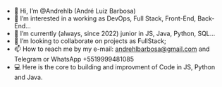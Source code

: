 - 👋 Hi, I’m @Andrehlb (André Luiz Barbosa)
- 👀 I’m interested in a working as DevOps, Full Stack, Front-End, Back-End...
- 🌱 I’m currently (always, since 2022) junior in JS, Java, Python, SQL...
- 💞️ I’m looking to collaborate on projects as FullStack;
- 📫 How to reach me by my e-mail: andrehlbarbosa@gmail.com and Telegram or WhatsApp +5519999481085
- 💻 Here is the core to building and improvment of Code in JS, Python and Java.
<!---
Andrehlb/Andrehlb is a ✨ special ✨ repository because its `README.md` (this file) appears on your GitHub profile.
You can click the Preview link to take a look at your changes.
--->
